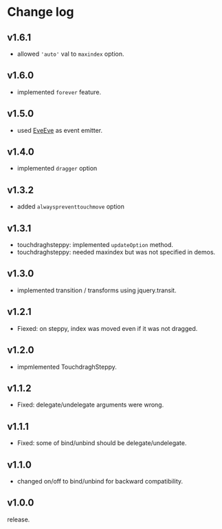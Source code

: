 # Change log

## v1.6.1

* allowed `'auto'` val to `maxindex` option.

## v1.6.0

* implemented `forever` feature.

## v1.5.0

* used [EveEve](https://github.com/Takazudo/EveEve) as event emitter.

## v1.4.0

* implemented `dragger` option

## v1.3.2

* added `alwayspreventtouchmove` option

## v1.3.1

* touchdraghsteppy: implemented `updateOption` method.
* touchdraghsteppy: needed maxindex but was not specified in demos.

## v1.3.0

* implemented transition / transforms using jquery.transit.

## v1.2.1

* Fiexed: on steppy, index was moved even if it was not dragged.

## v1.2.0

* impmlemented TouchdraghSteppy.

## v1.1.2

* Fixed: delegate/undelegate arguments were wrong.

## v1.1.1

* Fixed: some of bind/unbind should be delegate/undelegate.

## v1.1.0

* changed on/off to bind/unbind for backward compatibility.

## v1.0.0

release.
